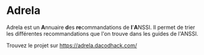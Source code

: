 # Adrela

Adrela est un **A**nnuaire **d**es **re**commandations de **l**'**A**NSSI. Il permet de trier les différentes recommandations que l'on trouve dans les guides de l'ANSSI.

Trouvez le projet sur https://adrela.dacodhack.com/